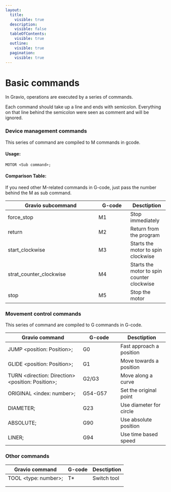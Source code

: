 ```yaml
---
layout:
  title:
    visible: true
  description:
    visible: false
  tableOfContents:
    visible: true
  outline:
    visible: true
  pagination:
    visible: true
---
```


# Basic commands

In Gravio, operations are executed by a series of commands.

Each command should take up a line and ends with semicolon. Everything on that line behind the semicolon were seen as comment and will be ignored.

### Device management commands

This series of command are compiled to M commands in gcode.

#### Usage:

```
MOTOR <Sub command>;
```

#### Comparison Table:

If you need other M-related commands in G-code, just pass the number behind the M as sub command.

<table><thead><tr><th width="269">Gravio subcommand</th><th width="84">G-code</th><th>Desctiption</th></tr></thead><tbody><tr><td>force_stop</td><td>M1</td><td>Stop immediately</td></tr><tr><td>return</td><td>M2</td><td>Return from the program</td></tr><tr><td>start_clockwise</td><td>M3</td><td>Starts the motor to spin clockwise</td></tr><tr><td>strat_counter_clockwise</td><td>M4</td><td>Starts the motor to spin counter clockwise</td></tr><tr><td>stop</td><td>M5</td><td>Stop the motor</td></tr></tbody></table>

### Movement control commands

This series of command are compiled to G commands in G-code.

<table><thead><tr><th>Gravio command</th><th width="102">G-code</th><th>Desctiption</th></tr></thead><tbody><tr><td>JUMP &#x3C;position: Position>;</td><td>G0</td><td>Fast approach a position</td></tr><tr><td>GLIDE &#x3C;position: Position>;</td><td>G1</td><td>Move towards a position</td></tr><tr><td>TURN &#x3C;direction: Direction> &#x3C;position: Position>;</td><td>G2/G3</td><td>Move along a curve</td></tr><tr><td>ORIGINAL &#x3C;index: number>;</td><td>G54-G57</td><td>Set the original point</td></tr><tr><td>DIAMETER;</td><td>G23</td><td>Use diameter for circle</td></tr><tr><td>ABSOLUTE;</td><td>G90</td><td>Use absolute position</td></tr><tr><td>LINER;</td><td>G94</td><td>Use time based speed</td></tr></tbody></table>

### Othor commands

| Gravio command        | G-code | Desctiption |
| --------------------- | ------ | ----------- |
| TOOL \<type: number>; | T\*    | Switch tool |
|                       |        |             |
|                       |        |             |
